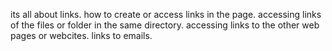 its all about links.
how to create or access links in the page.
accessing links of the files or folder in the same directory.
accessing links to the other web pages or webcites.
links to emails.
